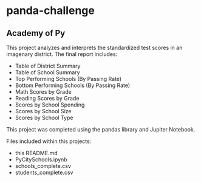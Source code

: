 # panda-challenge

## Academy of Py

This project analyzes and interprets the standardized test scores in an imagenary district. 
The final report includes:

* Table of District Summary
* Table of School Summary
* Top Performing Schools (By Passing Rate)
* Bottom Performing Schools (By Passing Rate)
* Math Scores by Grade
* Reading Scores by Grade
* Scores by School Spending
* Scores by School Size
* Scores by School Type

This project was completed using the pandas library and Jupiter Notebook.

Files included within this projects:

* this README.md
* PyCitySchools.ipynb 
* schools_complete.csv  
* students_complete.csv 
